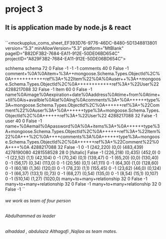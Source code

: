 # project 3

## It is application made by node.js & react 
## 







``<mockupplus_coms_sheet_EF393D76-9776-46DC-8480-5D1348813801 version="5.3" minAllowVersion="5.3" platform="MtBlank" pageID="B82DF3B2-7684-EA11-912E-50DE06BD654C" projectID="A829F3B2-7684-EA11-912E-50DE06BD654C">
<control controlID="F668ADF6-7784-EA11-912E-50DE06BD654C" controlTypeID="Label" x="921" y="101" w="240" h="86" zOrder="0">
  <caption>schhema</caption>
  <font family=".AppleSystemUIFont" displayName=".AppleSystemUIFont" postScript="" weightStyle="Regular" weight="400" isBold="False" isItalic="False"/>
  <text>schema</text>
  <textSize>72</textSize>
  <lineSpacing>0</lineSpacing>
  <useDefaultTextSize>False</useDefaultTextSize>
  <selectedIndex>-1</selectedIndex>
</control><control controlID="A8A86470-7884-EA11-912E-50DE06BD654C" controlTypeID="Shape" x="0" y="229" w="547" h="695" zOrder="1">
  <font family=".AppleSystemUIFont" displayName=".AppleSystemUIFont" postScript="" weightStyle="Regular" weight="400" isBold="False" isItalic="False"/>
  <selectedIndex>-1</selectedIndex>
</control><control controlID="C2414F6F-7C84-EA11-912E-50DE06BD654C" controlTypeID="Shape" x="1590" y="229" w="636" h="699" zOrder="2">
  <font family=".AppleSystemUIFont" displayName=".AppleSystemUIFont" postScript="" weightStyle="Regular" weight="400" isBold="False" isItalic="False"/>
  <selectedIndex>-1</selectedIndex>
</control><control controlID="968D10A6-7884-EA11-912E-50DE06BD654C" controlTypeID="Label" x="161" y="306" w="181" h="48" zOrder="4">
  <font family=".AppleSystemUIFont" displayName=".AppleSystemUIFont" postScript="" weightStyle="Regular" weight="400" isBold="False" isItalic="False"/>
  <text>comments</text>
  <textSize>40</textSize>
  <lineSpacing>0</lineSpacing>
  <useDefaultTextSize>False</useDefaultTextSize>
  <selectedIndex>-1</selectedIndex>
</control><control controlID="2C10CDCB-7884-EA11-912E-50DE06BD654C" controlTypeID="TextArea" x="14" y="371" w="533" h="553" zOrder="5">
  <font family=".AppleSystemUIFont" displayName=".AppleSystemUIFont" postScript="" weightStyle="Regular" weight="400" isBold="False" isItalic="False"/>
  <text>comment+%0A%0Aitem+%3A++mongoose.Schema.Types.ObjectId%2C%0A++++++++++++ref%3A+%22Item%22%0A%0Auser++%3A++mongoose.Schema.Types.ObjectId%2C%0A++++++++++++ref%3A+%22User%22</text>
  <textColor>4288217088</textColor>
  <textSize>32</textSize>
  <useDefaultTextSize>False</useDefaultTextSize>
  <selectedIndex>-1</selectedIndex>
</control><control controlID="78653AF8-7984-EA11-912E-50DE06BD654C" controlTypeID="Label" x="1864" y="239" w="111" h="71" zOrder="6">
  <font family=".AppleSystemUIFont" displayName=".AppleSystemUIFont" postScript="" weightStyle="Regular" weight="400" isBold="False" isItalic="False"/>
  <text>Item</text>
  <textSize>60</textSize>
  <lineSpacing>0</lineSpacing>
  <useDefaultTextSize>False</useDefaultTextSize>
  <selectedIndex>-1</selectedIndex>
</control><control controlID="00DB570A-7A84-EA11-912E-50DE06BD654C" controlTypeID="TextArea" x="1600" y="281" w="629" h="656" zOrder="7">
  <font family=".AppleSystemUIFont" displayName=".AppleSystemUIFont" postScript="" weightStyle="Regular" weight="400" isBold="False" isItalic="False"/>
  <text>name%0Aimage%0Aexpiration+date%0Aaddress%0Atime+from%0Atime++till%0Ais+availble%0Alat%0Alng%0Acomments%3A+%0A++++++type%3A+mongoose.Schema.Types.ObjectId%2C%0A++++++ref%3A+%22Comment%22%0Auser%3A+%0A++++++type%3A+mongoose.Schema.Types.ObjectId%2C%0A++++++ref%3A+%22User%22</text>
  <textColor>4288217088</textColor>
  <textSize>32</textSize>
  <useDefaultTextSize>False</useDefaultTextSize>
  <selectedIndex>-1</selectedIndex>
</control><control controlID="70EA9CFC-7C84-EA11-912E-50DE06BD654C" controlTypeID="Label" x="1000" y="912" w="74" h="48" zOrder="8">
  <font family=".AppleSystemUIFont" displayName=".AppleSystemUIFont" postScript="" weightStyle="Regular" weight="400" isBold="False" isItalic="False"/>
  <text>user</text>
  <textSize>40</textSize>
  <lineSpacing>0</lineSpacing>
  <useDefaultTextSize>False</useDefaultTextSize>
  <selectedIndex>-1</selectedIndex>
</control><control controlID="5030CAFE-7C84-EA11-912E-50DE06BD654C" controlTypeID="TextArea" x="803" y="982" w="594" h="511" zOrder="9">
  <font family=".AppleSystemUIFont" displayName=".AppleSystemUIFont" postScript="" weightStyle="Regular" weight="400" isBold="False" isItalic="False"/>
  <text>name+%0Aemail%0Apassword%0A%0A+items%3A+%0A++++++type%3A+mongoose.Schema.Types.ObjectId%2C%0A++++++ref%3A+%22Item%22%0A+++%2C%0A++++comments%3A%0A++++++type%3A+mongoose.Schema.Types.ObjectId%2C%0A++++++ref%3A+%22Comment%22%0A++++%0A</text>
  <textColor>4288217088</textColor>
  <textSize>32</textSize>
  <useDefaultTextSize>False</useDefaultTextSize>
  <selectedIndex>-1</selectedIndex>
</control><control controlID="7E872AED-8084-EA11-912E-50DE06BD654C" controlTypeID="Line" x="550" y="477" w="483" h="439" zOrder="10">
  <font family=".AppleSystemUIFont" displayName=".AppleSystemUIFont" postScript="" weightStyle="Regular" weight="400" isBold="False" isItalic="False"/>
  <lineSpacing>0</lineSpacing>
  <selectedIndex>-1</selectedIndex>
  <controlPoint>(242,220)</controlPoint>
  <startPoint>(0,0)</startPoint>
  <endPoint>(483,439)</endPoint>
</control><control controlID="5A0870F5-8084-EA11-912E-50DE06BD654C" controlTypeID="Line" x="1128" y="471" w="452" h="436" zOrder="11">
  <color>4278190080</color>
  <font family=".AppleSystemUIFont" displayName=".AppleSystemUIFont" postScript="" weightStyle="Italic" weight="400" isBold="False" isItalic="True"/>
  <textColor>4281558528</textColor>
  <textSize>28</textSize>
  <lineSpacing>0</lineSpacing>
  <textStyles>[fsItalic]</textStyles>
  <useDefaultTextSize>False</useDefaultTextSize>
  <selectedIndex>-1</selectedIndex>
  <controlPoint>(226,218)</controlPoint>
  <startPoint>(0,435)</startPoint>
  <endPoint>(452,0)</endPoint>
</control><control controlID="8AA7D01A-8184-EA11-912E-50DE06BD654C" controlTypeID="Line" x="988" y="805" w="42" h="104" zOrder="12">
  <font family=".AppleSystemUIFont" displayName=".AppleSystemUIFont" postScript="" weightStyle="Regular" weight="400" isBold="False" isItalic="False"/>
  <lineSpacing>0</lineSpacing>
  <selectedIndex>-1</selectedIndex>
  <controlPoint>(22,52)</controlPoint>
  <startPoint>(1,1)</startPoint>
  <endPoint>(42,104)</endPoint>
</control><control controlID="5E87BB26-8184-EA11-912E-50DE06BD654C" controlTypeID="Line" x="881" y="863" w="139" h="47" zOrder="13">
  <font family=".AppleSystemUIFont" displayName=".AppleSystemUIFont" postScript="" weightStyle="Regular" weight="400" isBold="False" isItalic="False"/>
  <lineSpacing>0</lineSpacing>
  <selectedIndex>-1</selectedIndex>
  <controlPoint>(70,24)</controlPoint>
  <startPoint>(0,1)</startPoint>
  <endPoint>(139,47)</endPoint>
</control><control controlID="243FB33D-8184-EA11-912E-50DE06BD654C" controlTypeID="Line" x="557" y="482" w="130" h="40" zOrder="14">
  <font family=".AppleSystemUIFont" displayName=".AppleSystemUIFont" postScript="" weightStyle="Regular" weight="400" isBold="False" isItalic="False"/>
  <lineSpacing>0</lineSpacing>
  <selectedIndex>-1</selectedIndex>
  <controlPoint>(65,20)</controlPoint>
  <startPoint>(0,0)</startPoint>
  <endPoint>(130,40)</endPoint>
</control><control controlID="88BC75C6-8184-EA11-912E-50DE06BD654C" controlTypeID="Line" x="560" y="339" w="113" h="34" zOrder="15">
  <font family=".AppleSystemUIFont" displayName=".AppleSystemUIFont" postScript="" weightStyle="Regular" weight="400" isBold="False" isItalic="False"/>
  <lineSpacing>0</lineSpacing>
  <selectedIndex>-1</selectedIndex>
  <controlPoint>(56,17)</controlPoint>
  <startPoint>(0,34)</startPoint>
  <endPoint>(113,0)</endPoint>
</control><control controlID="687D3944-8184-EA11-912E-50DE06BD654C" controlTypeID="Line" x="552" y="481" w="41" h="111" zOrder="16">
  <font family=".AppleSystemUIFont" displayName=".AppleSystemUIFont" postScript="" weightStyle="Regular" weight="400" isBold="False" isItalic="False"/>
  <lineSpacing>0</lineSpacing>
  <selectedIndex>-1</selectedIndex>
  <controlPoint>(20,56)</controlPoint>
  <startPoint>(0,1)</startPoint>
  <endPoint>(41,111)</endPoint>
</control><control controlID="14E8D1BC-8184-EA11-912E-50DE06BD654C" controlTypeID="Line" x="559" y="384" w="128" h="60" zOrder="17">
  <font family=".AppleSystemUIFont" displayName=".AppleSystemUIFont" postScript="" weightStyle="Regular" weight="400" isBold="False" isItalic="False"/>
  <lineSpacing>0</lineSpacing>
  <selectedIndex>-1</selectedIndex>
  <controlPoint>(64,30)</controlPoint>
  <startPoint>(1,0)</startPoint>
  <endPoint>(128,60)</endPoint>
</control><control controlID="2067DA4C-8184-EA11-912E-50DE06BD654C" controlTypeID="Line" x="1455" y="473" w="120" h="36" zOrder="18">
  <font family=".AppleSystemUIFont" displayName=".AppleSystemUIFont" postScript="" weightStyle="Regular" weight="400" isBold="False" isItalic="False"/>
  <lineSpacing>0</lineSpacing>
  <selectedIndex>-1</selectedIndex>
  <controlPoint>(60,18)</controlPoint>
  <startPoint>(1,36)</startPoint>
  <endPoint>(120,0)</endPoint>
</control><control controlID="E2816AD5-8184-EA11-912E-50DE06BD654C" controlTypeID="Line" x="1414" y="304" w="155" h="45" zOrder="19">
  <font family=".AppleSystemUIFont" displayName=".AppleSystemUIFont" postScript="" weightStyle="Regular" weight="400" isBold="False" isItalic="False"/>
  <lineSpacing>0</lineSpacing>
  <selectedIndex>-1</selectedIndex>
  <controlPoint>(78,23)</controlPoint>
  <startPoint>(1,1)</startPoint>
  <endPoint>(155,45)</endPoint>
</control><control controlID="CCEEA755-8184-EA11-912E-50DE06BD654C" controlTypeID="Line" x="1533" y="479" w="46" h="124" zOrder="20">
  <font family=".AppleSystemUIFont" displayName=".AppleSystemUIFont" postScript="" weightStyle="Regular" weight="400" isBold="False" isItalic="False"/>
  <lineSpacing>0</lineSpacing>
  <selectedIndex>-1</selectedIndex>
  <controlPoint>(23,62)</controlPoint>
  <startPoint>(46,0)</startPoint>
  <endPoint>(0,124)</endPoint>
</control><control controlID="BEDA30E4-8184-EA11-912E-50DE06BD654C" controlTypeID="Line" x="1436" y="359" w="134" h="73" zOrder="21">
  <font family=".AppleSystemUIFont" displayName=".AppleSystemUIFont" postScript="" weightStyle="Regular" weight="400" isBold="False" isItalic="False"/>
  <lineSpacing>0</lineSpacing>
  <selectedIndex>-1</selectedIndex>
  <controlPoint>(66,37)</controlPoint>
  <startPoint>(133,1)</startPoint>
  <endPoint>(0,73)</endPoint>
</control><control controlID="6412F06A-8184-EA11-912E-50DE06BD654C" controlTypeID="Line" x="1133" y="851" w="135" h="54" zOrder="22">
  <font family=".AppleSystemUIFont" displayName=".AppleSystemUIFont" postScript="" weightStyle="Regular" weight="400" isBold="False" isItalic="False"/>
  <lineSpacing>0</lineSpacing>
  <selectedIndex>-1</selectedIndex>
  <controlPoint>(68,27)</controlPoint>
  <startPoint>(0,54)</startPoint>
  <endPoint>(135,0)</endPoint>
</control><control controlID="202AD390-8184-EA11-912E-50DE06BD654C" controlTypeID="Line" x="1129" y="790" w="16" h="107" zOrder="23">
  <font family=".AppleSystemUIFont" displayName=".AppleSystemUIFont" postScript="" weightStyle="Regular" weight="400" isBold="False" isItalic="False"/>
  <lineSpacing>0</lineSpacing>
  <selectedIndex>-1</selectedIndex>
  <controlPoint>(8,54)</controlPoint>
  <startPoint>(15,1)</startPoint>
  <endPoint>(0,107)</endPoint>
</control><control controlID="3A6444B2-8184-EA11-912E-50DE06BD654C" controlTypeID="Line" x="559" y="349" w="1020" h="28" zOrder="24">
  <font family=".AppleSystemUIFont" displayName=".AppleSystemUIFont" postScript="" weightStyle="Regular" weight="400" isBold="False" isItalic="False"/>
  <lineSpacing>0</lineSpacing>
  <selectedIndex>-1</selectedIndex>
  <controlPoint>(510,14)</controlPoint>
  <startPoint>(1,27)</startPoint>
  <endPoint>(1020,0)</endPoint>
</control><control controlID="A88007B9-8284-EA11-912E-50DE06BD654C" controlTypeID="Label" x="899" y="324" w="358" h="38" zOrder="25">
  <font family=".AppleSystemUIFont" displayName=".AppleSystemUIFont" postScript="" weightStyle="Regular" weight="400" isBold="False" isItalic="False"/>
  <text>many+to+many+relationship</text>
  <textSize>32</textSize>
  <lineSpacing>0</lineSpacing>
  <useDefaultTextSize>False</useDefaultTextSize>
  <selectedIndex>-1</selectedIndex>
</control><control controlID="9E03E4FE-8284-EA11-912E-50DE06BD654C" controlTypeID="Label" x="1205" y="652" w="358" h="38" zOrder="26">
  <font family=".AppleSystemUIFont" displayName=".AppleSystemUIFont" postScript="" weightStyle="Regular" weight="400" isBold="False" isItalic="False"/>
  <text>many+to+many+relationship</text>
  <textSize>32</textSize>
  <lineSpacing>0</lineSpacing>
  <useDefaultTextSize>False</useDefaultTextSize>
  <selectedIndex>-1</selectedIndex>
</control><control controlID="6E30A202-8384-EA11-912E-50DE06BD654C" controlTypeID="Label" x="642" y="669" w="358" h="38" zOrder="27">
  <font family=".AppleSystemUIFont" displayName=".AppleSystemUIFont" postScript="" weightStyle="Regular" weight="400" isBold="False" isItalic="False"/>
  <text>many+to+many+relationship</text>
  <textSize>32</textSize>
  <lineSpacing>0</lineSpacing>
  <useDefaultTextSize>False</useDefaultTextSize>
  <selectedIndex>-1</selectedIndex>
</control></mockupplus_coms_sheet_EF393D76-9776-46DC-8480-5D1348813801>
``













###### we work as team of four person
###### Abdulhammed as leader
###### alhaddad , abdulaziz Althagafi ,Najlaa as team mates.

